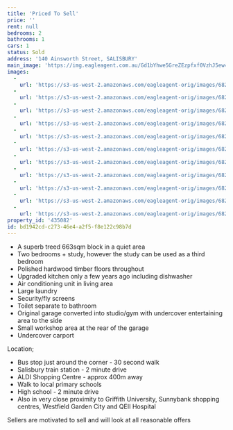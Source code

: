 ```yaml
---
title: 'Priced To Sell'
price: ''
rent: null
bedrooms: 2
bathrooms: 1
cars: 1
status: Sold
address: '140 Ainsworth Street, SALISBURY'
main_image: 'https://img.eagleagent.com.au/Gd1bYhwe5GreZEzpfxf0VzhJ5ew=/1280x854/smart/https://s3-us-west-2.amazonaws.com/eagleagent-orig/images/6820308/108875086-image-M.jpg'
images:
  -
    url: 'https://s3-us-west-2.amazonaws.com/eagleagent-orig/images/6820318/108875086-image-J.jpg'
  -
    url: 'https://s3-us-west-2.amazonaws.com/eagleagent-orig/images/6820317/108875086-image-I.jpg'
  -
    url: 'https://s3-us-west-2.amazonaws.com/eagleagent-orig/images/6820316/108875086-image-H.jpg'
  -
    url: 'https://s3-us-west-2.amazonaws.com/eagleagent-orig/images/6820315/108875086-image-G.jpg'
  -
    url: 'https://s3-us-west-2.amazonaws.com/eagleagent-orig/images/6820314/108875086-image-F.jpg'
  -
    url: 'https://s3-us-west-2.amazonaws.com/eagleagent-orig/images/6820313/108875086-image-E.jpg'
  -
    url: 'https://s3-us-west-2.amazonaws.com/eagleagent-orig/images/6820312/108875086-image-D.jpg'
  -
    url: 'https://s3-us-west-2.amazonaws.com/eagleagent-orig/images/6820311/108875086-image-C.jpg'
  -
    url: 'https://s3-us-west-2.amazonaws.com/eagleagent-orig/images/6820310/108875086-image-B.jpg'
  -
    url: 'https://s3-us-west-2.amazonaws.com/eagleagent-orig/images/6820309/108875086-image-A.jpg'
  -
    url: 'https://s3-us-west-2.amazonaws.com/eagleagent-orig/images/6820308/108875086-image-M.jpg'
property_id: '435082'
id: bd1942cd-c273-46e4-a2f5-f8e122c98b7d
---
```

*  A superb treed 663sqm block in a quiet area
*  Two bedrooms + study, however the study can be used as a third bedroom
*  Polished hardwood timber floors throughout
*  Upgraded kitchen only a few years ago including dishwasher
*  Air conditioning unit in living area
*  Large laundry
*  Security/fly screens
*  Toilet separate to bathroom
*  Original garage converted into studio/gym with undercover entertaining area to the side
*  Small workshop area at the rear of the garage
*  Undercover carport

Location;
* Bus stop just around the corner - 30 second walk
* Salisbury train station - 2 minute drive
* ALDI Shopping Centre - approx 400m away
* Walk to local primary schools
* High school - 2 minute drive
* Also in very close proximity to Griffith University, Sunnybank shopping centres, Westfield Garden City and QEII Hospital

Sellers are motivated to sell and will look at all reasonable offers